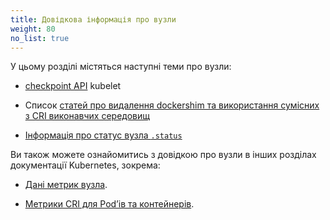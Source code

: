```yaml
---
title: Довідкова інформація про вузли
weight: 80
no_list: true
---
```


У цьому розділі містяться наступні теми про вузли:

* [checkpoint API](/docs/reference/node/kubelet-checkpoint-api/) kubelet
* Список [статей про видалення dockershim та використання сумісних з CRI виконавчих середовищ](/docs/reference/node/topics-on-dockershim-and-cri-compatible-runtimes/)

* [Інформація про статус вузла `.status`](/docs/reference/node/node-status/)

Ви також можете ознайомитись з довідкою про вузли в інших розділах документації Kubernetes, зокрема:

* [Дані метрик вузла](/docs/reference/instrumentation/node-metrics).

* [Метрики CRI для Podʼів та контейнерів](/docs/reference/instrumentation/cri-pod-container-metrics).